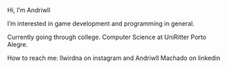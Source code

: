  Hi, I’m Andriwll
 
 I’m interested in game development and programming in general.

 Currently going through college. Computer Science at UniRitter Porto Alegre.
 
 How to reach me: llwirdna on instagram and Andriwll Machado on linkedin
 
<!---
Andriwll/Andriwll is a ✨ special ✨ repository because its `README.md` (this file) appears on your GitHub profile.
You can click the Preview link to take a look at your changes.
--->
